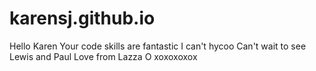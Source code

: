 # karensj.github.io
Hello Karen
Your code skills are fantastic
I can't hycoo
Can't wait to see Lewis and Paul
Love from
Lazza O
xoxoxoxox